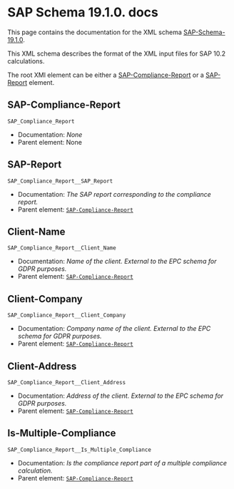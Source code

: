 # SAP Schema 19.1.0. docs

This page contains the documentation for the XML schema [SAP-Schema-19.1.0](https://github.com/communitiesuk/epb-register-api/tree/master/api/schemas/xml/SAP-Schema-19.1.0/SAP).

This XML schema describes the format of the XML input files for SAP 10.2 calculations.

The root XMl element can be either a [SAP-Compliance-Report](#SAP_Compliance_Report) or a [SAP-Report](#SAP_Compliance_Report__SAP_Report) element.

## <a name="SAP_Compliance_Report"></a>SAP-Compliance-Report

`SAP_Compliance_Report`

- Documentation: *None*
- Parent element: None

## <a name="SAP_Compliance_Report__SAP_Report"></a>SAP-Report

`SAP_Compliance_Report__SAP_Report`

- Documentation: *The SAP report corresponding to the compliance report.*
- Parent element: [`SAP-Compliance-Report`](#SAP_Compliance_Report)

## <a name="SAP_Compliance_Report__Client_Name"></a>Client-Name

`SAP_Compliance_Report__Client_Name`

- Documentation: *Name of the client. External to the EPC schema for GDPR purposes.*
- Parent element: [`SAP-Compliance-Report`](#SAP_Compliance_Report)

## <a name="SAP_Compliance_Report__Client_Company"></a>Client-Company

`SAP_Compliance_Report__Client_Company`

- Documentation: *Company name of the client. External to the EPC schema for GDPR purposes.*
- Parent element: [`SAP-Compliance-Report`](#SAP_Compliance_Report)

## <a name="SAP_Compliance_Report__Client_Address"></a>Client-Address

`SAP_Compliance_Report__Client_Address`

- Documentation: *Address of the client. External to the EPC schema for GDPR purposes.*
- Parent element: [`SAP-Compliance-Report`](#SAP_Compliance_Report)

## <a name="SAP_Compliance_Report__Is_Multiple_Compliance"></a>Is-Multiple-Compliance

`SAP_Compliance_Report__Is_Multiple_Compliance`

- Documentation: *Is the compliance report part of a multiple compliance calculation.*
- Parent element: [`SAP-Compliance-Report`](#SAP_Compliance_Report)

